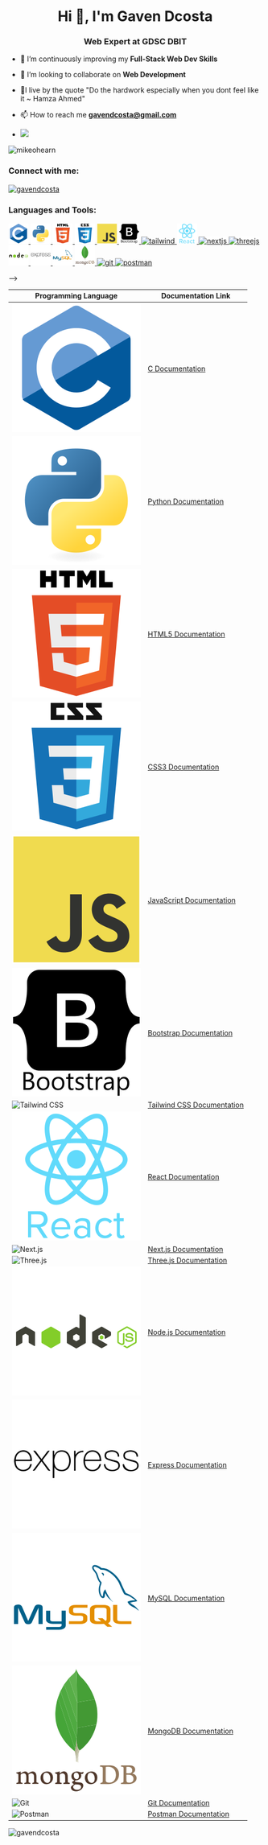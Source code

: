 <h1 align="center">Hi 👋, I'm Gaven Dcosta</h1>
<h3 align="center">Web Expert at GDSC DBIT</h3>

- 🌱 I’m continuously improving my **Full-Stack Web Dev Skills**

- 👯 I’m looking to collaborate on **Web Development**

- 💪I live by the quote "Do the hardwork especially when you dont feel like it ~ Hamza Ahmed"
  
- 📫 How to reach me **gavendcosta@gmail.com**
  
- ![](https://komarev.com/ghpvc/?username=TeddyGaven)
  


![mikeohearn](https://github.com/GavenDcosta/GavenDcosta/assets/112816730/fcfc5c5d-cd73-446c-88b9-d666cf46f84a)



<h3 align="left">Connect with me:</h3>
<p align="left">
<a href="https://www.linkedin.com/in/gaven-dcosta-b18165239/" target="blank"><img align="center" src="https://raw.githubusercontent.com/rahuldkjain/github-profile-readme-generator/master/src/images/icons/Social/linked-in-alt.svg" alt="gavendcosta" height="30" width="40" /></a>
</p>


<h3 align="left">Languages and Tools:</h3>
<!-- <p align="left">
  <!-- Programming Languages -->
  <a href="https://www.cprogramming.com/" target="_blank" rel="noreferrer">
    <img src="https://raw.githubusercontent.com/devicons/devicon/master/icons/c/c-original.svg" alt="c" width="40" height="40"/>
  </a>
  <a href="https://www.python.org" target="_blank" rel="noreferrer">
    <img src="https://raw.githubusercontent.com/devicons/devicon/master/icons/python/python-original.svg" alt="python" width="40" height="40"/>
  </a>

  <!-- Web Technologies -->
  <a href="https://www.w3.org/html/" target="_blank" rel="noreferrer">
    <img src="https://raw.githubusercontent.com/devicons/devicon/master/icons/html5/html5-original-wordmark.svg" alt="html5" width="40" height="40"/>
  </a>
  <a href="https://raw.githubusercontent.com/devicons/devicon/master/icons/css3/css3-original-wordmark.svg" target="_blank" rel="noreferrer">
    <img src="https://raw.githubusercontent.com/devicons/devicon/master/icons/css3/css3-original-wordmark.svg" alt="css3" width="40" height="40"/>
  </a>
  <a href="https://raw.githubusercontent.com/devicons/devicon/master/icons/javascript/javascript-original.svg" target="_blank" rel="noreferrer">
    <img src="https://raw.githubusercontent.com/devicons/devicon/master/icons/javascript/javascript-original.svg" alt="javascript" width="40" height="40"/>
  </a>

  <!-- UI Frameworks -->
  <a href="https://getbootstrap.com" target="_blank" rel="noreferrer">
    <img src="https://raw.githubusercontent.com/devicons/devicon/master/icons/bootstrap/bootstrap-plain-wordmark.svg" alt="bootstrap" width="40" height="40"/>
  </a>
  <a href="https://tailwindcss.com/" target="_blank" rel="noreferrer">
    <img src="https://www.vectorlogo.zone/logos/tailwindcss/tailwindcss-icon.svg" alt="tailwind" width="40" height="40"/>
  </a>

  <!-- JavaScript Frameworks -->
  <a href="https://reactjs.org/" target="_blank" rel="noreferrer">
    <img src="https://raw.githubusercontent.com/devicons/devicon/master/icons/react/react-original-wordmark.svg" alt="react" width="40" height="40"/>
  </a>
  <a href="https://nextjs.org/" target="_blank" rel="noreferrer">
    <img src="https://cdn.worldvectorlogo.com/logos/nextjs-2.svg" alt="nextjs" width="40" height="40" style="background-color: white;"/>
  </a>
  <a href="https://threejs.org/" target="_blank" rel="noreferrer">
    <img src="https://upload.wikimedia.org/wikipedia/commons/thumb/3/3f/Three.js_Icon.svg/768px-Three.js_Icon.svg.png?20211115112438" alt="threejs" width="40" height="40" style="background-color: white;"/>
  </a>

  <!-- Backend Technologies -->
  <a href="https://nodejs.org" target="_blank" rel="noreferrer">
    <img src="https://raw.githubusercontent.com/devicons/devicon/master/icons/nodejs/nodejs-original-wordmark.svg" alt="nodejs" width="40" height="40"/>
  </a>
  <a href="https://expressjs.com" target="_blank" rel="noreferrer">
    <img src="https://raw.githubusercontent.com/devicons/devicon/master/icons/express/express-original-wordmark.svg" alt="express" width="40" height="40" style="background-color: white;"/>
  </a>

  <!-- Databases -->
  <a href="https://www.mysql.com/" target="_blank" rel="noreferrer">
    <img src="https://raw.githubusercontent.com/devicons/devicon/master/icons/mysql/mysql-original-wordmark.svg" alt="mysql" width="40" height="40"/>
  </a>
  <a href="https://www.mongodb.com/" target="_blank" rel="noreferrer">
    <img src="https://raw.githubusercontent.com/devicons/devicon/master/icons/mongodb/mongodb-original-wordmark.svg" alt="mongodb" width="40" height="40"/>
  </a>

  <!-- Version Control -->
  <a href="https://git-scm.com/" target="_blank" rel="noreferrer">
    <img src="https://www.vectorlogo.zone/logos/git-scm/git-scm-icon.svg" alt="git" width="40" height="40"/>
  </a>

  <!-- API Testing -->
  <a href="https://postman.com" target="_blank" rel="noreferrer">
    <img src="https://www.vectorlogo.zone/logos/getpostman/getpostman-icon.svg" alt="postman" width="40" height="40"/>
  </a>
</p> -->


| Programming Language | Documentation Link |
|----------------------|--------------------|
| ![C](https://raw.githubusercontent.com/devicons/devicon/master/icons/c/c-original.svg) | [C Documentation](https://www.cprogramming.com/) |
| ![Python](https://raw.githubusercontent.com/devicons/devicon/master/icons/python/python-original.svg) | [Python Documentation](https://www.python.org) |
| ![HTML5](https://raw.githubusercontent.com/devicons/devicon/master/icons/html5/html5-original-wordmark.svg) | [HTML5 Documentation](https://www.w3.org/html/) |
| ![CSS3](https://raw.githubusercontent.com/devicons/devicon/master/icons/css3/css3-original-wordmark.svg) | [CSS3 Documentation](https://raw.githubusercontent.com/devicons/devicon/master/icons/css3/css3-original-wordmark.svg) |
| ![JavaScript](https://raw.githubusercontent.com/devicons/devicon/master/icons/javascript/javascript-original.svg) | [JavaScript Documentation](https://raw.githubusercontent.com/devicons/devicon/master/icons/javascript/javascript-original.svg) |
| ![Bootstrap](https://raw.githubusercontent.com/devicons/devicon/master/icons/bootstrap/bootstrap-plain-wordmark.svg) | [Bootstrap Documentation](https://getbootstrap.com) |
| ![Tailwind CSS](https://www.vectorlogo.zone/logos/tailwindcss/tailwindcss-icon.svg) | [Tailwind CSS Documentation](https://tailwindcss.com/) |
| ![React](https://raw.githubusercontent.com/devicons/devicon/master/icons/react/react-original-wordmark.svg) | [React Documentation](https://reactjs.org/) |
| ![Next.js](https://cdn.worldvectorlogo.com/logos/nextjs-2.svg) | [Next.js Documentation](https://nextjs.org/) |
| ![Three.js](https://upload.wikimedia.org/wikipedia/commons/thumb/3/3f/Three.js_Icon.svg/768px-Three.js_Icon.svg.png?20211115112438) | [Three.js Documentation](https://threejs.org/) |
| ![Node.js](https://raw.githubusercontent.com/devicons/devicon/master/icons/nodejs/nodejs-original-wordmark.svg) | [Node.js Documentation](https://nodejs.org) |
| ![Express](https://raw.githubusercontent.com/devicons/devicon/master/icons/express/express-original-wordmark.svg) | [Express Documentation](https://expressjs.com) |
| ![MySQL](https://raw.githubusercontent.com/devicons/devicon/master/icons/mysql/mysql-original-wordmark.svg) | [MySQL Documentation](https://www.mysql.com/) |
| ![MongoDB](https://raw.githubusercontent.com/devicons/devicon/master/icons/mongodb/mongodb-original-wordmark.svg) | [MongoDB Documentation](https://www.mongodb.com/) |
| ![Git](https://www.vectorlogo.zone/logos/git-scm/git-scm-icon.svg) | [Git Documentation](https://git-scm.com/) |
| ![Postman](https://www.vectorlogo.zone/logos/getpostman/getpostman-icon.svg) | [Postman Documentation](https://postman.com) |


<p><img align="center" src="https://github-readme-streak-stats.herokuapp.com/?user=gavendcosta&" alt="gavendcosta" /></p>


